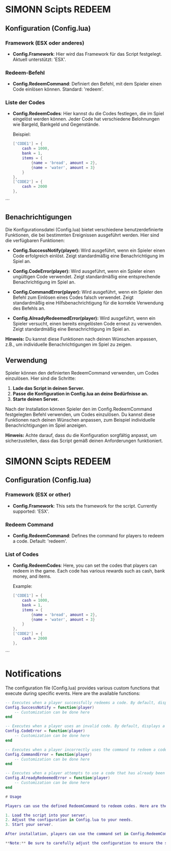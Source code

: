 # SIMONN Scipts REDEEM

## Konfiguration (Config.lua)

### Framework (ESX oder anderes)
- **Config.Framework**: Hier wird das Framework für das Script festgelegt. Aktuell unterstützt: 'ESX'.

### Redeem-Befehl
- **Config.RedeemCommand**: Definiert den Befehl, mit dem Spieler einen Code einlösen können. Standard: 'redeem'.

### Liste der Codes
- **Config.RedeemCodes**: Hier kannst du die Codes festlegen, die im Spiel eingelöst werden können. Jeder Code hat verschiedene Belohnungen wie Bargeld, Bankgeld und Gegenstände.

  Beispiel:
  ```lua
  ['CODE1'] = {
      cash = 1000,
      bank = 1,
      items = {
          {name = 'bread', amount = 2},
          {name = 'water', amount = 3}
      }
  },
  ['CODE2'] = {
      cash = 2000
  },

´´´

## Benachrichtigungen

Die Konfigurationsdatei (Config.lua) bietet verschiedene benutzerdefinierte Funktionen, die bei bestimmten Ereignissen ausgeführt werden. Hier sind die verfügbaren Funktionen:

- **Config.SuccessNotify(player):** Wird ausgeführt, wenn ein Spieler einen Code erfolgreich einlöst. Zeigt standardmäßig eine Benachrichtigung im Spiel an.

- **Config.CodeError(player):** Wird ausgeführt, wenn ein Spieler einen ungültigen Code verwendet. Zeigt standardmäßig eine entsprechende Benachrichtigung im Spiel an.

- **Config.CommandError(player):** Wird ausgeführt, wenn ein Spieler den Befehl zum Einlösen eines Codes falsch verwendet. Zeigt standardmäßig eine Hilfsbenachrichtigung für die korrekte Verwendung des Befehls an.

- **Config.AlreadyRedeemedError(player):** Wird ausgeführt, wenn ein Spieler versucht, einen bereits eingelösten Code erneut zu verwenden. Zeigt standardmäßig eine Benachrichtigung im Spiel an.

**Hinweis:** Du kannst diese Funktionen nach deinen Wünschen anpassen, z.B., um individuelle Benachrichtigungen im Spiel zu zeigen.


## Verwendung

Spieler können den definierten RedeemCommand verwenden, um Codes einzulösen. Hier sind die Schritte:

1. **Lade das Script in deinen Server.**
2. **Passe die Konfiguration in Config.lua an deine Bedürfnisse an.**
3. **Starte deinen Server.**

Nach der Installation können Spieler den im Config.RedeemCommand festgelegten Befehl verwenden, um Codes einzulösen. Du kannst diese Funktionen nach deinen Wünschen anpassen, zum Beispiel individuelle Benachrichtigungen im Spiel anzeigen.

**Hinweis:** Achte darauf, dass du die Konfiguration sorgfältig anpasst, um sicherzustellen, dass das Script gemäß deinen Anforderungen funktioniert.



# SIMONN Scipts REDEEM

## Configuration (Config.lua)

### Framework (ESX or other)
- **Config.Framework**: This sets the framework for the script. Currently supported: 'ESX'.

### Redeem Command
- **Config.RedeemCommand**: Defines the command for players to redeem a code. Default: 'redeem'.

### List of Codes
- **Config.RedeemCodes**: Here, you can set the codes that players can redeem in the game. Each code has various rewards such as cash, bank money, and items.

  Example:
  ```lua
  ['CODE1'] = {
      cash = 1000,
      bank = 1,
      items = {
          {name = 'bread', amount = 2},
          {name = 'water', amount = 3}
      }
  },
  ['CODE2'] = {
      cash = 2000
  },
´´´

# Notifications

The configuration file (Config.lua) provides various custom functions that execute during specific events. Here are the available functions:

```lua
-- Executes when a player successfully redeems a code. By default, displays a notification in the game.
Config.SuccessNotify = function(player)
    -- Customization can be done here
end

-- Executes when a player uses an invalid code. By default, displays a corresponding notification in the game.
Config.CodeError = function(player)
    -- Customization can be done here
end

-- Executes when a player incorrectly uses the command to redeem a code. By default, displays a helpful notification for the correct command usage.
Config.CommandError = function(player)
    -- Customization can be done here
end

-- Executes when a player attempts to use a code that has already been redeemed. By default, displays a notification in the game.
Config.AlreadyRedeemedError = function(player)
    -- Customization can be done here
end

# Usage

Players can use the defined RedeemCommand to redeem codes. Here are the steps:

1. Load the script into your server.
2. Adjust the configuration in Config.lua to your needs.
3. Start your server.

After installation, players can use the command set in Config.RedeemCommand to redeem codes. You can customize these functions to show individual in-game notifications, for example.

**Note:** Be sure to carefully adjust the configuration to ensure the script works according to your requirements.
